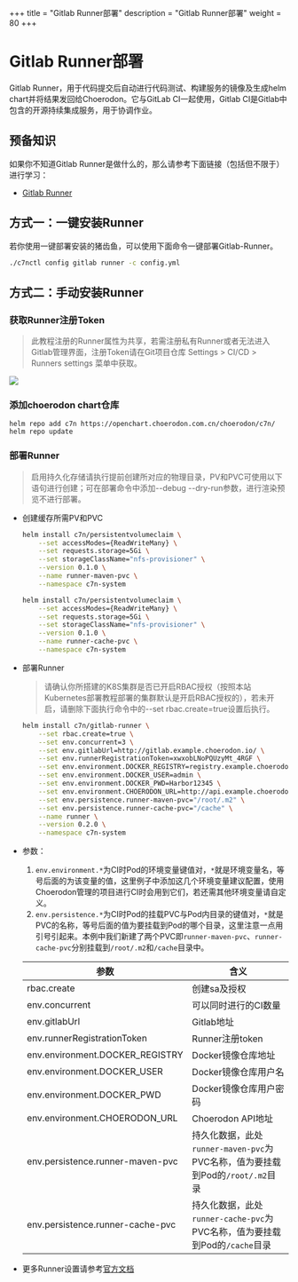 +++
title = "Gitlab Runner部署"
description = "Gitlab Runner部署"
weight = 80
+++

# Gitlab Runner部署

Gitlab Runner，用于代码提交后自动进行代码测试、构建服务的镜像及生成helm chart并将结果发回给Choerodon。它与GitLab CI一起使用，Gitlab CI是Gitlab中包含的开源持续集成服务，用于协调作业。

## 预备知识

如果你不知道Gitlab Runner是做什么的，那么请参考下面链接（包括但不限于）进行学习：

- [Gitlab Runner](https://docs.gitlab.com/runner/)

## 方式一：一键安装Runner

若你使用一键部署安装的猪齿鱼，可以使用下面命令一键部署Gitlab-Runner。

```bash
./c7nctl config gitlab runner -c config.yml
```

## 方式二：手动安装Runner

### 获取Runner注册Token

<blockquote class="note">
此教程注册的Runner属性为共享，若需注册私有Runner或者无法进入Gitlab管理界面，注册Token请在Git项目仓库 Settings > CI/CD > Runners settings 菜单中获取。
</blockquote>

![](/docs/installation-configuration/image/runners-reg.png)

### 添加choerodon chart仓库

```
helm repo add c7n https://openchart.choerodon.com.cn/choerodon/c7n/
helm repo update
```

### 部署Runner
<blockquote class="note">
启用持久化存储请执行提前创建所对应的物理目录，PV和PVC可使用以下语句进行创建；可在部署命令中添加--debug --dry-run参数，进行渲染预览不进行部署。
</blockquote>

- 创建缓存所需PV和PVC

    ```bash
    helm install c7n/persistentvolumeclaim \
        --set accessModes={ReadWriteMany} \
        --set requests.storage=5Gi \
        --set storageClassName="nfs-provisioner" \
        --version 0.1.0 \
        --name runner-maven-pvc \
        --namespace c7n-system

    helm install c7n/persistentvolumeclaim \
        --set accessModes={ReadWriteMany} \
        --set requests.storage=5Gi \
        --set storageClassName="nfs-provisioner" \
        --version 0.1.0 \
        --name runner-cache-pvc \
        --namespace c7n-system
    ```

- 部署Runner

    <blockquote class="note">
    请确认你所搭建的K8S集群是否已开启RBAC授权（按照本站Kubernetes部署教程部署的集群默认是开启RBAC授权的），若未开启，请删除下面执行命令中的--set rbac.create=true设置后执行。
    </blockquote>

    ```bash
    helm install c7n/gitlab-runner \
        --set rbac.create=true \
        --set env.concurrent=3 \
        --set env.gitlabUrl=http://gitlab.example.choerodon.io/ \
        --set env.runnerRegistrationToken=xwxobLNoPQUzyMt_4RGF \
        --set env.environment.DOCKER_REGISTRY=registry.example.choerodon.io \
        --set env.environment.DOCKER_USER=admin \
        --set env.environment.DOCKER_PWD=Harbor12345 \
        --set env.environment.CHOERODON_URL=http://api.example.choerodon.io \
        --set env.persistence.runner-maven-pvc="/root/.m2" \
        --set env.persistence.runner-cache-pvc="/cache" \
        --name runner \
        --version 0.2.0 \
        --namespace c7n-system
    ```

- 参数：
    1. `env.environment.*`为CI时Pod的环境变量键值对，`*`就是环境变量名，等号后面的为该变量的值，这里例子中添加这几个环境变量建议配置，使用Choerodon管理的项目进行CI时会用到它们，若还需其他环境变量请自定义。
    1. `env.persistence.*`为CI时Pod的挂载PVC与Pod内目录的键值对，`*`就是PVC的名称，等号后面的值为要挂载到Pod的哪个目录，这里注意一点用引号引起来。本例中我们新建了两个PVC即`runner-maven-pvc`、`runner-cache-pvc`分别挂载到`/root/.m2`和`/cache`目录中。

    参数 | 含义 
    --- |  --- 
    rbac.create|创建sa及授权
    env.concurrent|可以同时进行的CI数量
    env.gitlabUrl|Gitlab地址
    env.runnerRegistrationToken|Runner注册token
    env.environment.DOCKER_REGISTRY|Docker镜像仓库地址
    env.environment.DOCKER_USER|Docker镜像仓库用户名
    env.environment.DOCKER_PWD|Docker镜像仓库用户密码
    env.environment.CHOERODON_URL|Choerodon API地址
    env.persistence.runner-maven-pvc|持久化数据，此处`runner-maven-pvc`为PVC名称，值为要挂载到Pod的`/root/.m2`目录
    env.persistence.runner-cache-pvc|持久化数据，此处`runner-cache-pvc`为PVC名称，值为要挂载到Pod的`/cache`目录

- 更多Runner设置请参考[官方文档](https://docs.gitlab.com/runner/)